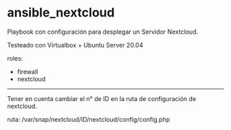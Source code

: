 # ansible_nextcloud
Playbook con configuración para desplegar un Servidor Nextcloud.

Testeado con Virtualbox + Ubuntu Server 20.04  

roles:	 
- firewall
- nextcloud

---
Tener en cuenta cambiar el n° de ID en la ruta de configuración de nextcloud.

ruta: /var/snap/nextcloud/ID/nextcloud/config/config.php
